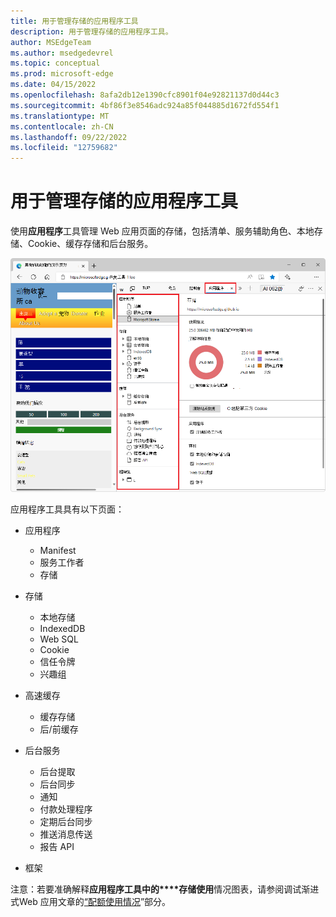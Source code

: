 ```yaml
---
title: 用于管理存储的应用程序工具
description: 用于管理存储的应用程序工具。
author: MSEdgeTeam
ms.author: msedgedevrel
ms.topic: conceptual
ms.prod: microsoft-edge
ms.date: 04/15/2022
ms.openlocfilehash: 8afa2db12e1390cfc8901f04e92821137d0d44c3
ms.sourcegitcommit: 4bf86f3e8546adc924a85f044885d1672fd554f1
ms.translationtype: MT
ms.contentlocale: zh-CN
ms.lasthandoff: 09/22/2022
ms.locfileid: "12759682"
---
```

# <a name="application-tool-to-manage-storage"></a>用于管理存储的应用程序工具

使用**应用程序**工具管理 Web 应用页面的存储，包括清单、服务辅助角色、本地存储、Cookie、缓存存储和后台服务。

![应用程序工具。](images/application-tool.png)

应用程序工具具有以下页面：

*  应用程序
   *  Manifest
   *  服务工作者
   *  存储

*  存储
   *  本地存储
   *  IndexedDB
   *  Web SQL
   *  Cookie
   *  信任令牌
   *  兴趣组

*  高速缓存
   *  缓存存储
   *  后/前缓存

*  后台服务
   *  后台提取
   *  后台同步
   *  通知
   *  付款处理程序
   *  定期后台同步
   *  推送消息传送
   *  报告 API

*  框架 

注意：若要准确解释**应用程序工具中的****存储使用**情况图表，请参阅调试渐进式Web 应用文章的[“配额使用情况](../progressive-web-apps/index.md#quota-usage)”部分。
